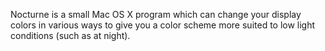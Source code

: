 Nocturne is a small Mac OS X program which can change your display colors in various ways to give you a color scheme more suited to low light conditions (such as at night).